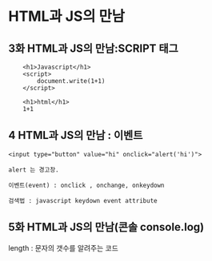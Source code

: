 # HTML과 JS의 만남

## 3화 HTML과 JS의 만남:SCRIPT 태그 

```markup
    <h1>Javascript</h1>
    <script>
        document.write(1+1)
    </script>

    <h1>html</h1>
    1+1
```

## 4 HTML과 JS의 만남 : 이벤트

```markup
<input type="button" value="hi" onclick="alert('hi')">

alert 는 경고창. 

이벤트(event) : onclick , onchange, onkeydown

검색법 : javascript keydown event attribute
```



## 5화 HTML과 JS의 만남\(콘솔 console.log\)

  
length : 문자의 갯수를 알려주는 코드  


